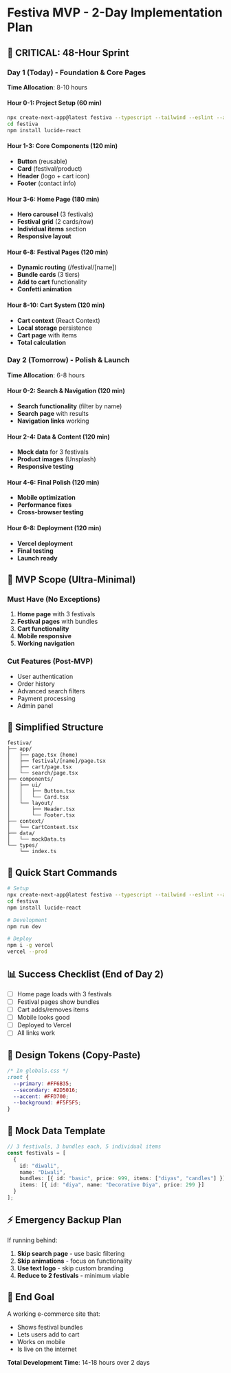 # Festiva MVP - 2-Day Implementation Plan

## 🚨 CRITICAL: 48-Hour Sprint

### Day 1 (Today) - Foundation & Core Pages
**Time Allocation**: 8-10 hours

#### Hour 0-1: Project Setup (60 min)
```bash
npx create-next-app@latest festiva --typescript --tailwind --eslint --app --src --import-alias "@/*"
cd festiva
npm install lucide-react
```

#### Hour 1-3: Core Components (120 min)
- **Button** (reusable)
- **Card** (festival/product)
- **Header** (logo + cart icon)
- **Footer** (contact info)

#### Hour 3-6: Home Page (180 min)
- **Hero carousel** (3 festivals)
- **Festival grid** (2 cards/row)
- **Individual items** section
- **Responsive layout**

#### Hour 6-8: Festival Pages (120 min)
- **Dynamic routing** (/festival/[name])
- **Bundle cards** (3 tiers)
- **Add to cart** functionality
- **Confetti animation**

#### Hour 8-10: Cart System (120 min)
- **Cart context** (React Context)
- **Local storage** persistence
- **Cart page** with items
- **Total calculation**

### Day 2 (Tomorrow) - Polish & Launch
**Time Allocation**: 6-8 hours

#### Hour 0-2: Search & Navigation (120 min)
- **Search functionality** (filter by name)
- **Search page** with results
- **Navigation links** working

#### Hour 2-4: Data & Content (120 min)
- **Mock data** for 3 festivals
- **Product images** (Unsplash)
- **Responsive testing**

#### Hour 4-6: Final Polish (120 min)
- **Mobile optimization**
- **Performance fixes**
- **Cross-browser testing**

#### Hour 6-8: Deployment (120 min)
- **Vercel deployment**
- **Final testing**
- **Launch ready**

## 🎯 MVP Scope (Ultra-Minimal)

### Must Have (No Exceptions)
1. **Home page** with 3 festivals
2. **Festival pages** with bundles
3. **Cart functionality**
4. **Mobile responsive**
5. **Working navigation**

### Cut Features (Post-MVP)
- User authentication
- Order history
- Advanced search filters
- Payment processing
- Admin panel

## 📁 Simplified Structure

```
festiva/
├── app/
│   ├── page.tsx (home)
│   ├── festival/[name]/page.tsx
│   ├── cart/page.tsx
│   └── search/page.tsx
├── components/
│   ├── ui/
│   │   ├── Button.tsx
│   │   └── Card.tsx
│   └── layout/
│       ├── Header.tsx
│       └── Footer.tsx
├── context/
│   └── CartContext.tsx
├── data/
│   └── mockData.ts
└── types/
    └── index.ts
```

## 🚀 Quick Start Commands

```bash
# Setup
npx create-next-app@latest festiva --typescript --tailwind --eslint --app --src --import-alias "@/*"
cd festiva
npm install lucide-react

# Development
npm run dev

# Deploy
npm i -g vercel
vercel --prod
```

## 📊 Success Checklist (End of Day 2)

- [ ] Home page loads with 3 festivals
- [ ] Festival pages show bundles
- [ ] Cart adds/removes items
- [ ] Mobile looks good
- [ ] Deployed to Vercel
- [ ] All links work

## 🎨 Design Tokens (Copy-Paste)

```css
/* In globals.css */
:root {
  --primary: #FF6B35;
  --secondary: #2D5016;
  --accent: #FFD700;
  --background: #F5F5F5;
}
```

## 📝 Mock Data Template

```typescript
// 3 festivals, 3 bundles each, 5 individual items
const festivals = [
  {
    id: "diwali",
    name: "Diwali",
    bundles: [{ id: "basic", price: 999, items: ["diyas", "candles"] }],
    items: [{ id: "diya", name: "Decorative Diya", price: 299 }]
  }
];
```

## ⚡ Emergency Backup Plan

If running behind:
1. **Skip search page** - use basic filtering
2. **Skip animations** - focus on functionality
3. **Use text logo** - skip custom branding
4. **Reduce to 2 festivals** - minimum viable

## 🎯 End Goal
A working e-commerce site that:
- Shows festival bundles
- Lets users add to cart
- Works on mobile
- Is live on the internet

**Total Development Time**: 14-18 hours over 2 days